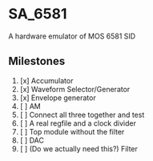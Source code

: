 # SA_6581

A hardware emulator of MOS 6581 SID

## Milestones

1. [x] Accumulator
2. [x] Waveform Selector/Generator 
3. [x] Envelope generator
4. [ ] AM
5. [ ] Connect all three together and test
6. [ ] A real regfile and a clock divider
7. [ ] Top module without the filter
8. [ ] DAC
9. [ ] (Do we actually need this?) Filter
